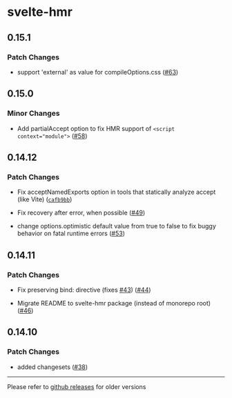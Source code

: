 # svelte-hmr

## 0.15.1

### Patch Changes

- support 'external' as value for compileOptions.css ([#63](https://github.com/sveltejs/svelte-hmr/pull/63))

## 0.15.0

### Minor Changes

- Add partialAccept option to fix HMR support of `<script context="module">` ([#58](https://github.com/sveltejs/svelte-hmr/pull/58))

## 0.14.12

### Patch Changes

- Fix acceptNamedExports option in tools that statically analyze accept (like Vite) ([`cafb9bb`](https://github.com/sveltejs/svelte-hmr/commit/cafb9bb7ea032d37b18fa4611542dd97ec81e197))

* Fix recovery after error, when possible ([#49](https://github.com/sveltejs/svelte-hmr/pull/49))

- change options.optimistic default value from true to false to fix buggy behavior on fatal runtime errors ([#53](https://github.com/sveltejs/svelte-hmr/pull/53))

## 0.14.11

### Patch Changes

- Fix preserving bind: directive (fixes [#43](https://github.com/sveltejs/svelte-hmr/issues/43)) ([#44](https://github.com/sveltejs/svelte-hmr/pull/44))

* Migrate README to svelte-hmr package (instead of monorepo root) ([#46](https://github.com/sveltejs/svelte-hmr/pull/46))

## 0.14.10

### Patch Changes

- added changesets ([#38](https://github.com/sveltejs/svelte-hmr/pull/38))

---

Please refer to [github releases](https://github.com/rixo/svelte-hmr/releases?after=v1.0.0) for older versions
